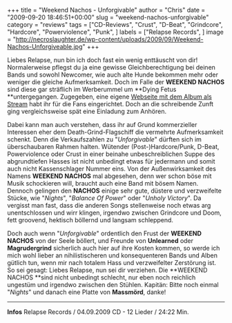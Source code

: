 +++
title = "Weekend Nachos - Unforgivable"
author = "Chris"
date = "2009-09-20 18:46:51+00:00"
slug = "weekend-nachos-unforgivable"
category = "reviews"
tags = ["CD-Reviews", "Crust", "D-Beat", "Grindcore", "Hardcore", "Powerviolence", "Punk", ]
labels = ["Relapse Records", ]
image = "http://necroslaughter.de/wp-content/uploads/2009/09/Weekend-Nachos-Unforgiveable.jpg"
+++

Liebes Relapse, nun bin ich doch fast ein wenig enttäuscht von dir! Normalerweise pflegst du ja eine gewisse Gleichberechtigung bei deinen Bands und sowohl Newcomer, wie auch alte Hunde bekommen mehr oder weniger die gleiche Aufmerksamkeit. Doch im Falle der **WEEKEND NACHOS** sind diese gar sträflich im Werberummel um **Dying Fetus **untergegangen. Zugegeben, eine eigene <a href="http://www.weekendfuckingnachos.info/">Webseite mit dem Album als Stream</a> habt ihr für die Fans eingerichtet. Doch an die schreibende Zunft ging vergleichsweise spät eine Einladung zum Anhören.

Dabei kann man auch verstehen, dass ihr auf Grund kommerzieller Interessen eher dem Death-Grind-Flagschiff die vermehrte Aufmerksamkeit schenkt. Denn die Verkaufszahlen zu "_Unforgivable_" dürften sich im überschaubaren Rahmen halten. Wütender (Post-)Hardcore/Punk, D-Beat, Powerviolence oder Crust in einer beinahe unbeschreiblichen Suppe des abgrundtiefen Hasses ist nicht unbedingt etwas für jedermann und somit auch nicht Kassenschlager Nummer eins. Von der Außenwirksamkeit des Namens **WEEKEND NACHOS** mal abgesehen, denn wer schon böse mit Musik schockieren will, braucht auch eine Band mit bösem Namen.
Dennoch gelingen den **NACHOS** einige sehr gute, düstere und verzweifelte Stücke, wie "_Nights_", "_Balance Of Power_" oder "_Unholy Victory_". Da vergisst man fast, dass die anderen Songs stellenweise noch etwas arg unentschlossen und wirr klingen, irgendwo zwischen Grindcore und Doom, fett groovend, hektisch böllernd und langsam schleppend.

Doch auch wenn "_Unforgivable_" ordentlich den Frust der **WEEKEND NACHOS** von der Seele böllert, und Freunde von **Unlearned** oder **Magrudergrind** sicherlich auch hier auf ihre Kosten kommen, so werde ich mich wohl lieber an nihilistischeren und konsequenteren Bands und Alben gütlich tun, wenn mir nach totalem Hass und verzweifelter Zerstörung ist. So sei gesagt: Liebes Relapse, nun sei dir verziehen. Die **WEEKEND NACHOS **sind nicht unbedingt schlecht, nur eben noch reichlich ungestüm und irgendwo zwischen den Stühlen. Kapitän: Bitte noch einmal "_Nights_" und danach eine Platte von **Massmörd**, danke!





---
**Infos**
Relapse Records / 04.09.2009
CD - 12 Lieder / 24:22 Min.
